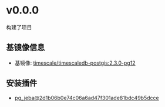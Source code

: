 # v0.0.0

构建了项目

## 基镜像信息

+ 基镜像: [timescale/timescaledb-postgis:2.3.0-pg12](https://hub.docker.com/layers/timescale/timescaledb-postgis/2.3.0-pg12/images/sha256-7758704d4a1482f64178b3ec545a2a12111087a6b5b50ae2b9a091c2d529888c?context=explore)

## 安装插件

+ [pg_jeba@2d1b06b0e74c06a6ad47f301ade81bdc49b5dcce](https://github.com/jaiminpan/pg_jieba/tree/2d1b06b0e74c06a6ad47f301ade81bdc49b5dcce)